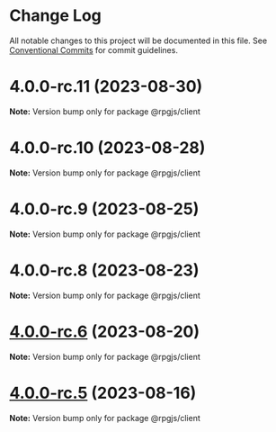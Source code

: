 # Change Log

All notable changes to this project will be documented in this file.
See [Conventional Commits](https://conventionalcommits.org) for commit guidelines.

# 4.0.0-rc.11 (2023-08-30)

**Note:** Version bump only for package @rpgjs/client





# 4.0.0-rc.10 (2023-08-28)

**Note:** Version bump only for package @rpgjs/client





# 4.0.0-rc.9 (2023-08-25)

**Note:** Version bump only for package @rpgjs/client





# 4.0.0-rc.8 (2023-08-23)

**Note:** Version bump only for package @rpgjs/client





# [4.0.0-rc.6](https://github.com/RSamaium/RPG-JS/compare/v4.0.0-rc.5...v4.0.0-rc.6) (2023-08-20)

**Note:** Version bump only for package @rpgjs/client





# [4.0.0-rc.5](https://github.com/RSamaium/RPG-JS/compare/v4.0.0-rc.4...v4.0.0-rc.5) (2023-08-16)

**Note:** Version bump only for package @rpgjs/client
